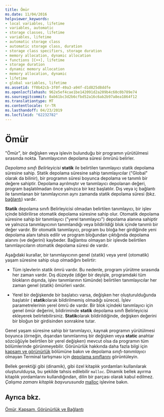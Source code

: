 ```yaml
---
title: Ömür
ms.date: 11/04/2016
helpviewer_keywords:
- local variables, lifetime
- variables, automatic
- storage classes, lifetime
- variables, lifetime
- automatic storage class
- automatic storage class, duration
- storage class specifiers, storage duration
- memory allocation, dynamic allocation
- functions [C++], lifetime
- storage duration
- dynamic memory allocation
- memory allocation, dynamic
- lifetime
- global variables, lifetime
ms.assetid: ff0b42cb-3f0f-49a3-a94f-d1d825d8ddfe
ms.openlocfilehash: 962e5ef4cae1be142091d2a209b4c60c0b789e74
ms.sourcegitcommit: 0ab61bc3d2b6cfbd52a16c6ab2b97a8ea1864f12
ms.translationtype: MT
ms.contentlocale: tr-TR
ms.lasthandoff: 04/23/2019
ms.locfileid: "62232782"
---
```

# <a name="lifetime"></a>Ömür

"Ömür", bir değişken veya işlevin bulunduğu bir programın yürütülmesi sırasında nokta. Tanımlayıcının depolama süresi ömrünü belirler.

*Depolama sınıfı Belirleyicisi* **statik** ile belirtilen tanımlayıcı statik depolama süresine sahip. Statik depolama süresine sahip tanımlayıcılar ("Global" olarak da bilinir), bir programın süresi boyunca depolama ve tanımlı bir değere sahiptir. Depolama ayrılmıştır ve tanımlayıcı depolanan değeri, program başlatılmadan önce yalnızca bir kez başlatılır. Dış veya iç bağlantı ile tanımlanan bir tanımlayıcının aynı zamanda statik depolama süresi (bkz. [bağlantı](../c-language/linkage.md)) vardır.

**Statik** depolama sınıfı Belirleyicisi olmadan belirtilen tanımlayıcı, bir işlev içinde bildirilirse otomatik depolama süresine sahip olur. Otomatik depolama süresine sahip bir tanımlayıcı ("yerel tanımlayıcı") depolama alanına sahiptir ve yalnızca tanımlayıcının tanımlandığı veya bildirildiği blok içinde tanımlı bir değer vardır. Bir otomatik tanımlayıcı, program bu bloğa her girdiğinde yeni depolama alanı tahsis edilir ve program bloğundan çıktığında depolama alanını (ve değerini) kaybeder. Bağlantısı olmayan bir işlevde belirtilen tanımlayıcıların otomatik depolama süresi de vardır.

Aşağıdaki kurallar, bir tanımlayıcının genel (statik) veya yerel (otomatik) yaşam süresine sahip olup olmadığını belirtir:

- Tüm işlevlerin statik ömrü vardır. Bu nedenle, program yürütme sırasında her zaman vardır. Dış düzeyde (diğer bir deyişle, programdaki tüm blokların dışında, işlev tanımlarının tümünde) belirtilen tanımlayıcılar her zaman genel (statik) ömürleri vardır.

- Yerel bir değişkende bir başlatıcı varsa, değişken her oluşturulduğunda başlatılır ( **statik**olarak bildirilmemiş olmadığı sürece). İşlev parametrelerinin yerel ömrü de vardır. Bir blok içindeki tanımlayıcı için genel ömür değerini, bildiriminde **statik** depolama sınıfı Belirleyicisi ekleyerek belirtebilirsiniz. **Statik**olarak bildirildiğinde, değişken değerini bir bloğun bir girdisinden sonrakine tutar.

Genel yaşam süresine sahip bir tanımlayıcı, kaynak programın yürütülmesi boyunca (örneğin, dışarıdan tanımlanmış bir değişken veya **static** anahtar sözcüğüyle belirtilen bir yerel değişken) mevcut olsa da programın tüm bölümlerinde görünmeyebilir. Görünürlük hakkında daha fazla bilgi için [kapsam ve görünürlük](../c-language/scope-and-visibility.md) bölümüne bakın ve depolama *sınıfı-tanımlayıcı* olmayan Terminal tartışması için [depolama sınıflarını](../c-language/c-storage-classes.md) görüntüleyin.

Bellek gerektiği gibi (dinamik), gibi özel kitaplık yordamları kullanılarak oluşturulduysa, bu şekilde tahsis edilebilir `malloc`. Dinamik bellek ayırma kitaplık yordamlarını kullandığından, dilin bir parçası olarak kabul edilmez. *Çalışma zamanı kitaplık başvurusunda* [malloc](../c-runtime-library/reference/malloc.md) işlevine bakın.

## <a name="see-also"></a>Ayrıca bkz.

[Ömür, Kapsam, Görünürlük ve Bağlantı](../c-language/lifetime-scope-visibility-and-linkage.md)
